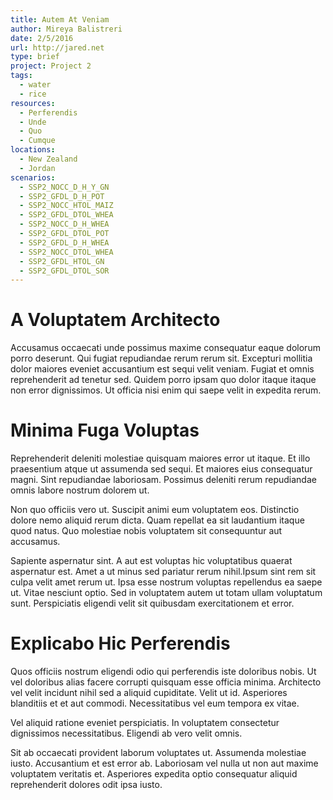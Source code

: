 ```yaml
---
title: Autem At Veniam
author: Mireya Balistreri
date: 2/5/2016
url: http://jared.net
type: brief
project: Project 2
tags:
  - water
  - rice
resources:
  - Perferendis
  - Unde
  - Quo
  - Cumque
locations:
  - New Zealand
  - Jordan
scenarios:
  - SSP2_NOCC_D_H_Y_GN
  - SSP2_GFDL_D_H_POT
  - SSP2_NOCC_HTOL_MAIZ
  - SSP2_GFDL_DTOL_WHEA
  - SSP2_NOCC_D_H_WHEA
  - SSP2_GFDL_DTOL_POT
  - SSP2_GFDL_D_H_WHEA
  - SSP2_NOCC_DTOL_WHEA
  - SSP2_GFDL_HTOL_GN
  - SSP2_GFDL_DTOL_SOR
---
```


# A Voluptatem Architecto
Accusamus occaecati unde possimus maxime consequatur eaque dolorum porro deserunt. Qui fugiat repudiandae rerum rerum sit. Excepturi mollitia dolor maiores eveniet accusantium est sequi velit veniam. Fugiat et omnis reprehenderit ad tenetur sed. Quidem porro ipsam quo dolor itaque itaque non error dignissimos. Ut officia nisi enim qui saepe velit in expedita rerum.

# Minima Fuga Voluptas
Reprehenderit deleniti molestiae quisquam maiores error ut itaque. Et illo praesentium atque ut assumenda sed sequi. Et maiores eius consequatur magni. Sint repudiandae laboriosam. Possimus deleniti rerum repudiandae omnis labore nostrum dolorem ut.
 Non quo officiis vero ut. Suscipit animi eum voluptatem eos. Distinctio dolore nemo aliquid rerum dicta. Quam repellat ea sit laudantium itaque quod natus. Quo molestiae nobis voluptatem sit consequuntur aut accusamus.
 Sapiente aspernatur sint. A aut est voluptas hic voluptatibus quaerat aspernatur est. Amet a ut minus sed pariatur rerum nihil.Ipsum sint rem sit culpa velit amet rerum ut. Ipsa esse nostrum voluptas repellendus ea saepe ut. Vitae nesciunt optio. Sed in voluptatem autem ut totam ullam voluptatum sunt. Perspiciatis eligendi velit sit quibusdam exercitationem et error.

# Explicabo Hic Perferendis
Quos officiis nostrum eligendi odio qui perferendis iste doloribus nobis. Ut vel doloribus alias facere corrupti quisquam esse officia minima. Architecto vel velit incidunt nihil sed a aliquid cupiditate. Velit ut id. Asperiores blanditiis et et aut commodi. Necessitatibus vel eum tempora ex vitae.
 Vel aliquid ratione eveniet perspiciatis. In voluptatem consectetur dignissimos necessitatibus. Eligendi ab vero velit omnis.
 Sit ab occaecati provident laborum voluptates ut. Assumenda molestiae iusto. Accusantium et est error ab. Laboriosam vel nulla ut non aut maxime voluptatem veritatis et. Asperiores expedita optio consequatur aliquid reprehenderit dolores odit ipsa iusto.
